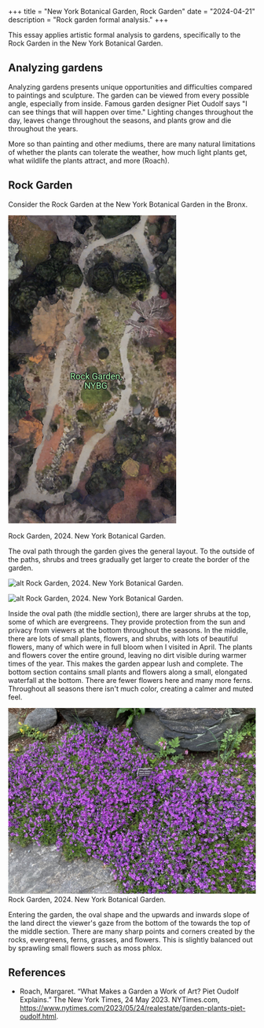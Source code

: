 +++
title = "New York Botanical Garden, Rock Garden"
date = "2024-04-21"
description = "Rock garden formal analysis."
+++

This essay applies artistic formal analysis to gardens, specifically to the Rock Garden in the New York Botanical Garden.

## Analyzing gardens

Analyzing gardens presents unique opportunities and difficulties compared to paintings and sculpture. The garden can be viewed from every possible angle, especially from inside. Famous garden designer Piet Oudolf says "I can see things that will happen over time." Lighting changes throughout the day, leaves change throughout the seasons, and plants grow and die throughout the years. 

More so than painting and other mediums, there are many natural limitations of whether the plants can tolerate the weather, how much light plants get, what wildlife the plants attract, and more (Roach).

## Rock Garden

Consider the Rock Garden at the New York Botanical Garden in the Bronx.

![alt](aerial_view.png)

Rock Garden, 2024. New York Botanical Garden.

The oval path through the garden gives the general layout. To the outside of the paths, shrubs and trees gradually get larger to create the border of the garden. 

![alt](bottom_view_rock_gard.jpg)
Rock Garden, 2024. New York Botanical Garden.

![alt](top_view_rock_gard.jpg)
Rock Garden, 2024. New York Botanical Garden.

Inside the oval path (the middle section), there are larger shrubs at the top, some of which are evergreens. They provide protection from the sun and privacy from viewers at the bottom throughout the seasons. In the middle, there are lots of small plants, flowers, and shrubs, with lots of beautiful flowers, many of which were in full bloom when I visited in April. The plants and flowers cover the entire ground, leaving no dirt visible during warmer times of the year. This makes the garden appear lush and complete. The bottom section contains small plants and flowers along a small, elongated waterfall at the bottom. There are fewer flowers here and many more ferns. Throughout all seasons there isn't much color, creating a calmer and muted feel.

![alt](top_flower_rock_gard.jpg)
Rock Garden, 2024. New York Botanical Garden.

Entering the garden, the oval shape and the upwards and inwards slope of the land direct the viewer's gaze from the bottom of the towards the top of the middle section. There are many sharp points and corners created by the rocks, evergreens, ferns, grasses, and flowers. This is slightly balanced out by sprawling small flowers such as moss phlox. 

## References
- Roach, Margaret. “What Makes a Garden a Work of Art? Piet Oudolf Explains.” The New York Times, 24 May 2023. NYTimes.com, https://www.nytimes.com/2023/05/24/realestate/garden-plants-piet-oudolf.html.


<!-- Gardens are certainly art. We consider the back area in the rock garden of the New York Botanical Garden. 

Gardens as art.
- Plants are constantly changing and growing and different in seasons
- We walk though them and see them at many different angles
- Lighting constantly changes

Analyzing the rock garden in the spring.
- large trees around make for an oasis inside.
- Water does smth
- Different plant choices integral
- Rocks and the path are the only permanent things, they create the structure and shape of the garden.
- Outpost in the back created by bushes and tree and yuca tree. 
- Elongated oval shape allows for viewing of all plants, even the ones in the middle.
- Colors of the flowers and choice of flowers that spread on the ground. 
- Carpet the whole ground in front, more exposed soil in the back. More fertile versus more mature with colors versus not. -->


